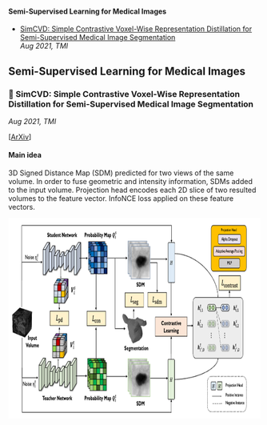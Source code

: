 #### Semi-Supervised Learning for Medical Images
- [SimCVD: Simple Contrastive Voxel-Wise Representation Distillation for Semi-Supervised Medical Image Segmentation](#small-blue-diamond-simcvd-simple-contrastive-voxel-wise-representation-distillation-for-semi-supervised-medical-image-segmentation)  
_Aug 2021, TMI_ 

## Semi-Supervised Learning for Medical Images

### :small_blue_diamond: SimCVD: Simple Contrastive Voxel-Wise Representation Distillation for Semi-Supervised Medical Image Segmentation
_Aug 2021, TMI_  

[[ArXiv](https://arxiv.org/abs/2108.06227)]

#### Main idea
3D Signed Distance Map (SDM) predicted for two views of the same volume. In order to fuse geometric and intensity information, SDMs added to the input volume. Projection head encodes each 2D slice of two resulted volumes to the feature vector. InfoNCE loss applied on these feature vectors.

<img src="medical_semi_supervised_learning_images/simcvd_framework.png" height="400" />

##
